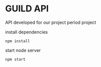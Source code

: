 # GUILD API
API developed for our project period project

install dependencies

`npm install`

start node server

`npm start`